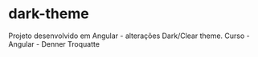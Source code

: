 # dark-theme
Projeto desenvolvido em Angular - alterações Dark/Clear theme. Curso - Angular - Denner Troquatte
